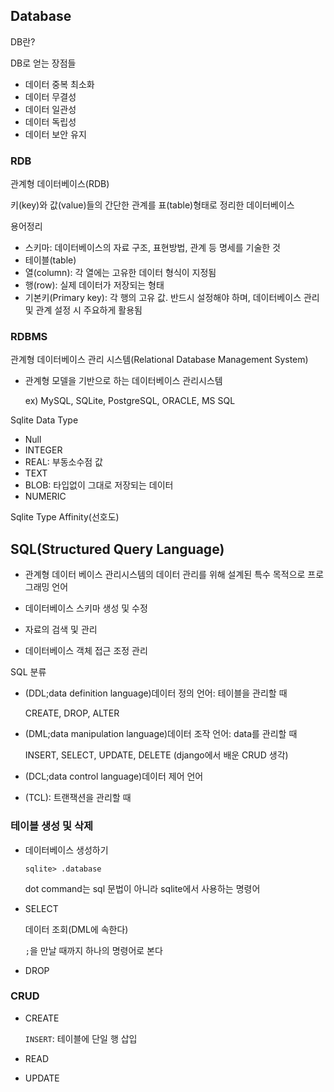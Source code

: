 ## Database

DB란?



DB로 얻는 장점들

- 데이터 중복 최소화
- 데이터 무결성
- 데이터 일관성
- 데이터 독립성
- 데이터 보안 유지



### RDB

관계형 데이터베이스(RDB)

키(key)와 값(value)들의 간단한 관계를 표(table)형태로 정리한 데이터베이스



용어정리

- 스키마: 데이터베이스의 자료 구조, 표현방법, 관계 등 명세를 기술한 것
- 테이블(table)
- 열(column): 각 열에는 고유한 데이터 형식이 지정됨
- 행(row): 실제 데이터가 저장되는 형태
- 기본키(Primary key): 각 행의 고유 값. 반드시 설정해야 하며, 데이터베이스 관리 및 관계 설정 시 주요하게 활용됨



### RDBMS

관계형 데이터베이스 관리 시스템(Relational Database Management System)

- 관계형 모델을 기반으로 하는 데이터베이스 관리시스템

  ex) MySQL, SQLite, PostgreSQL, ORACLE, MS SQL

Sqlite Data Type

- Null
- INTEGER
- REAL: 부동소수점 값
- TEXT
- BLOB: 타입없이 그대로 저장되는 데이터
- NUMERIC

Sqlite Type Affinity(선호도)



## SQL(Structured Query Language)

- 관계형 데이터 베이스 관리시스템의 데이터 관리를 위해 설계된 특수 목적으로 프로그래밍 언어
- 데이터베이스 스키마 생성 및 수정

- 자료의 검색 및 관리
- 데이터베이스 객체 접근 조정 관리



SQL 분류

- (DDL;data definition language)데이터 정의 언어: 테이블을 관리할 때

  CREATE, DROP, ALTER

- (DML;data manipulation language)데이터 조작 언어: data를 관리할 때

  INSERT, SELECT, UPDATE, DELETE (django에서 배운 CRUD 생각)

- (DCL;data control language)데이터 제어 언어

- (TCL): 트랜잭션을 관리할 때



### 테이블 생성 및 삭제

- 데이터베이스 생성하기

  `sqlite> .database`

  dot command는 sql 문법이 아니라 sqlite에서 사용하는 명령어

- SELECT

  데이터 조회(DML에 속한다)

  `;`을 만날 때까지 하나의 명령어로 본다



- DROP





### CRUD

- CREATE

  `INSERT`: 테이블에 단일 행 삽입

  

- READ

- UPDATE

